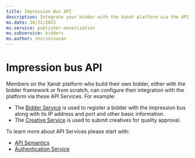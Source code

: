 ```yaml
---
title: Impression Bus API
description: Integrate your bidder with the Xandr platform via the API services provided in this article.
ms.date: 10/21/2025
ms.service: publisher-monetization
ms.subservice: bidders
ms.author: shsrinivasan
---
```


# Impression bus API

Members on the Xandr platform who build their own bidder, either with the bidder framework or from scratch, can configure their integration with the platform via these API Services. For example:

- The [Bidder Service](./bidder-service.md) is used to register a bidder with the impression bus along with its IP address and port and other basic information.
- The [Creative Service](./creative-service.md) is used to submit creatives for quality approval.

To learn more about API Services please start with:

- [API Semantics](./api-semantics.md)
- [Authentication Service](./authentication-service.md)
